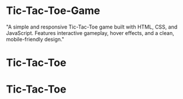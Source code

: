 # Tic-Tac-Toe-Game
 "A simple and responsive Tic-Tac-Toe game built with HTML, CSS, and JavaScript. Features interactive gameplay, hover effects, and a clean, mobile-friendly design."
# Tic-Tac-Toe
# Tic-Tac-Toe

